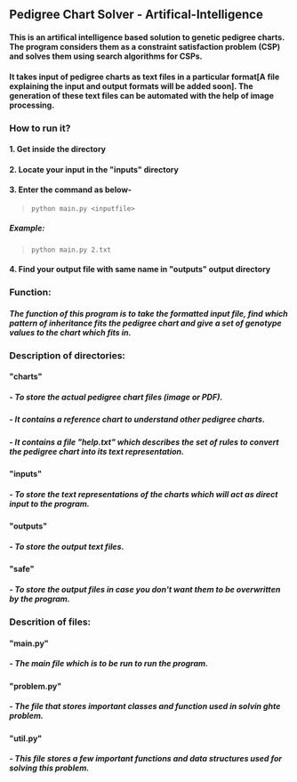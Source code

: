 ## Pedigree Chart Solver - Artifical-Intelligence

#### This is an artifical intelligence based solution to genetic pedigree charts. The program considers them as a constraint satisfaction problem (CSP) and solves them using search algorithms for CSPs. 
#### It takes input of pedigree charts as text files in a particular format[A file explaining the input and output formats will be added soon]. The generation of these text files can be automated with the help of image processing. 

### How to run it?
#### 1. Get inside the directory
#### 2. Locate your input in the "inputs" directory
#### 3. Enter the command as below-
> `python main.py <inputfile>`
##### Example:
> `python main.py 2.txt`
#### 4. Find your output file with same name in "outputs" output directory

 
### Function:
#### *The function of this program is to take the formatted input file, find which pattern of inheritance fits the pedigree chart and give a set of genotype values to the chart which fits in.*

### Description of directories:

#### "charts" 
##### - To store the actual pedigree chart files (image or PDF).
##### - It contains a reference chart to understand other pedigree charts.
##### - It contains a file "help.txt" which describes the set of rules to convert the pedigree chart into its text representation.

#### "inputs"
##### - To store the text representations of the charts which will act as direct input to the program.

#### "outputs"
##### - To store the output text files.

#### "safe" 
##### - To store the output files in case you don't want them to be overwritten by the program.

### Descrition of files:

#### "main.py"
##### - The main file which is to be run to run the program.

#### "problem.py"
##### - The file that stores important classes and function used in solvin ghte problem.

#### "util.py"
##### - This file stores a few important functions and data structures used for solving this problem. 
